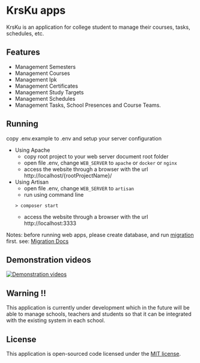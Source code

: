 # KrsKu apps
KrsKu is an application for college student to manage their courses, tasks, schedules, etc.

## Features
- Management Semesters
- Management Courses
- Management Ipk
- Management Certificates
- Management Study Targets
- Management Schedules
- Management Tasks, School Presences and Course Teams. 

## Running
copy .env.example to .env and setup your server configuration

- Using Apache
  - copy root project to your web server document root folder
  - open file .env, change `WEB_SERVER` to `apache` or `docker` or `nginx`
  - access the website through a browser with the url http://localhost/{rootProjectName}/
- Using Artisan
  - open file .env, change `WEB_SERVER` to `artisan`
  - run using command line
  ```shell
  > composer start
  ```
  - access the website through a browser with the url http://localhost:3333

Notes: before running web apps, please create database, and run [migration](https://laravel.com/docs/8.x/migrations) first.
see: [Migration Docs](https://laravel.com/docs/8.x/migrations)

## Demonstration videos
[![Demonstration videos](https://img.youtube.com/vi/jXtLBd3y_f8/0.jpg)](https://www.youtube.com/watch?v=jXtLBd3y_f8)


## Warning !!
This application is currently under development which in the future will be able to manage schools, teachers and students so that it can be integrated with the existing system in each school.

## License

This application is open-sourced code licensed under the [MIT license](https://opensource.org/licenses/MIT).
